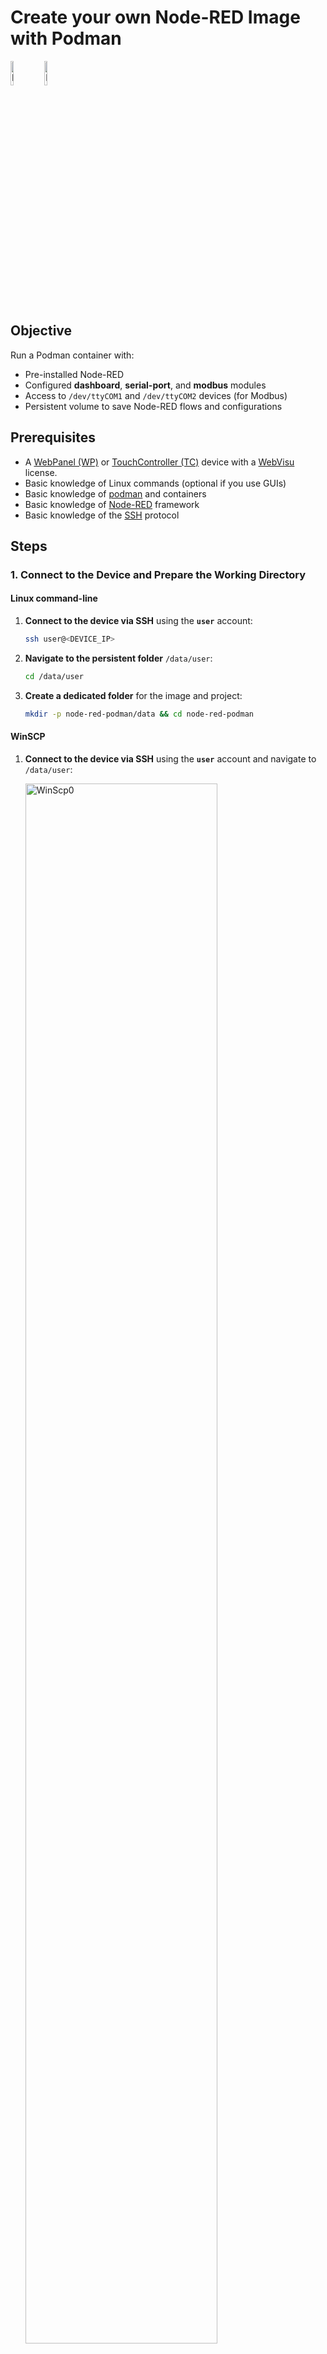 # **Create your own Node-RED Image with Podman**
<p align="left">
   <img src="assets/node-red-icon.png" alt="NodeRedIcon" width="10%">
   <img src="assets/podman-icon.png" alt="PodmanIcon" width="10%">
</p>

## **Objective**

Run a Podman container with:

- Pre-installed Node-RED
- Configured **dashboard**, **serial-port**, and **modbus** modules
- Access to `/dev/ttyCOM1` and `/dev/ttyCOM2` devices (for Modbus)
- Persistent volume to save Node-RED flows and configurations

## Prerequisites
- A [WebPanel (WP)](https://www.pixsys.net/en/hmi-panel-pc/web-panel) or [TouchController (TC)](https://www.pixsys.net/en/programmable-devices/hmi-codesys) device with a [WebVisu](https://github.com/tnentwig/WebVisu) license.
- Basic knowledge of Linux commands (optional if you use GUIs)
- Basic knowledge of [podman](https://podman.io/) and containers
- Basic knowledge of [Node-RED](https://nodered.org/) framework
- Basic knowledge of the [SSH](https://en.wikipedia.org/wiki/Secure_Shell) protocol

## **Steps**

### 1. Connect to the Device and Prepare the Working Directory

#### Linux command-line

1. **Connect to the device via SSH** using the **`user`** account:
   
   ```bash
   ssh user@<DEVICE_IP>
   ```

2. **Navigate to the persistent folder** `/data/user`:
   
   ```bash
   cd /data/user
   ```

3. **Create a dedicated folder** for the image and project:
   
   ```bash
   mkdir -p node-red-podman/data && cd node-red-podman
   ```

#### WinSCP
1. **Connect to the device via SSH** using the **`user`** account and navigate to `/data/user`:

   <img src="assets/winscp0.png" alt="WinScp0" width="80%">

2. Navigate to the `New` menu and choose the `Directory` option

   <img src="assets/winscp1.png" alt="WinScp0" width="80%">

3. Create the `node-red-podman` directory and give it RWX permission for ownwer, group, and other users

   <img src="assets/winscp2.png" alt="WinScp0" width="80%">

   **Note: you need to use these set of permissions only if you are going to run the container using Cockpit: this is due to the lack of options for the *podman run* command. If you are going to run the container via Linux command-line, you can give the created folder ONLY RWX permissions for the owner (first row of the permissions table), and leave the other rows empty, to enhance the security. This last is also the suggested way to run the container**
---

### 2. Setup the image

#### Manual creation
Going for a manual image creation allows you to have a custom image with every module you need, without manually install it later on the Node-RED GUI. This is the most portable and recommended way.

**Note: follow the steps below only if you are going to run your container using command-line**

Create a file named **`node-red.Dockerfile`** with the following content:

```dockerfile
# Use Node-RED as base
FROM docker.io/nodered/node-red:3.1.15

# Maintainer information
LABEL maintainer="YourName <youremail@example.com>"

# Install additional modules: Dashboard, OPC-UA, InfluxDB
RUN npm install node-red-node-serialport node-red-dashboard node-red-contrib-modbus node-red-contrib-modbus-flex-server && \
    npm cache clean --force

# Expose port 1880 for Node-RED access
EXPOSE 1880
```

Optionally (but recommended) you can create a podman-compose file that allows you to have a more flexible way to manage you container.
To do so, create a file named **`node-red-compose.yml`** with the following content:

```yaml
services:
  nodered:
    # tell podman-compose to build the previous custom node-red image
    build:
      context: .
      dockerfile: node-red.Dockerfile
    image: node-red-custom
    container_name: NodeREDContainer
    restart: always
    group_add:
      - keep-groups
    userns_mode: keep-id # map my host user to the user namespace of the container 
    user: ${MY_UID}:${MY_GID}
    ports:
        - 1880:1880 # map container port 1880 to host port 1880
    devices:
      - /dev/ttyCOM1:/dev/ttyCOM1 # map devices
      - /dev/ttyCOM2:/dev/ttyCOM2
    volumes:
      - /data/user/node-red-podman/data:/data  # Persistent volume for flows and configurations
```

#### Cockpit
If you are not familiar with command-lines, you can do everything from the Cockpit GUI.

0. Log-in into Cockpit from you WP, TC or directly from a PC through a browser at `http://<DEVICE_IP>:9443`
1. Navigate to the `Podman containers` tab in the side-menu.

   <img src="assets/dockergui0.png" alt="Cockpit0" width="80%">

2. Choose "Download new image" on the kebab menu (3 vertical points) in the `Images` section

   <img src="assets/dockergui1.png" alt="Cockpit1" width="80%">

3. Select the `docker.io` registry and type `node-red` inside the search input text

   <img src="assets/dockergui2.png" alt="Cockpit2" width="80%">

4. Select the `docker.io/nodered/node-red` image and press the "Download" button

   <img src="assets/dockergui4.png" alt="Cockpit3" width="80%">

5. At the end of the download, you will be able to see the downloaded image inside the `Images` section

   <img src="assets/dockergui6.png" alt="Cockpit3" width="80%">


### 3. Create and start the Container

#### Linux command-line
If you didn't create a `node-red-compose.yml` and you just want to use podman, you need to:

1. Build the image

   ```bash
   podman build -t node-red-custom -f node-red.Dockerfile .
   ```

2. Run the container

   ```bash
   podman run --group-add=keep-groups --userns=keep-id -u $(id -u):$(id -g) -v /data/user/node-red-podman/data:/data -p 1880:1880 --device=/dev/ttyCOM1 --device=/dev/ttyCOM2 node-red-custom   
   ```

Otherwise, if you want to go for podman-compose, you only need to run:

```bash
MY_UID=$(id -u) MY_GID=$(id -g) podman-compose -f node-red-compose.yml up --build
```
**Note: *MY_UID* and *MY_GID* are set to user ID and group ID of your current user, which should be *user*. This way, everything written by the container user will have the same ownership of your host user.**

To make sure the container is running, run:

```bash
podman ps
```

The output should be something like this:

```bash
CONTAINER ID	IMAGE	COMMAND	CREATED	STATUS	PORTS	NAMES
004d1d95bbd0	localhost/node-red-custom:latest	2 minutes ago	Up 2 minutes	0.0.0.0:1880->1880/tcp	NodeREDContainer
```

#### Cockpit
1. On the `Containers` section, press the "Create container" button. A menu will appear.

   <img src="assets/dockergui7.png" alt="Cockpit3" width="80%">

2. Fill the `Details` section as shown below:

   <img src="assets/dockergui8.png" alt="Cockpit3" width="80%">

3. Navigate to the `Integration` tab and fill it as shown below:

   <img src="assets/dockergui9.png" alt="Cockpit3" width="80%">

4. Navigate to the `Health check` tab and fill it as shown below:

   <img src="assets/dockergui10.png" alt="Cockpit3" width="80%">

5. Press the "Create and run" button. After the creation, you will be able to see the created container inside the `Container` section, with a "Running" value on the `State` column.

   <img src="assets/dockergui11.png" alt="Cockpit3" width="80%">


### 4. Configure Node-RED

1. **Access Node-RED from your browser**:
   
   Open a browser and navigate to:
   
   ```
   http://<DEVICE_IP>:1880
   ```

   <img src="assets/node-red-welcome.png" alt="NodeRedWelcome" width="60%">

2. **Install and verify the modules**:
   
   1. Go to the **Manage palette** menu in Node-RED by pressing the hamburger menu icon on the top right

   <img src="assets/node-red-hamburger.png" alt="NodeRedWelcome" width="60%">

   2. If you have followed the `Cockpit` guide, you will need to manually install the *dashboard* and the *modbus* modulesm otherwise go directly to section 4.3. Type `node-red-dashboard` and press the "Install" button to install the module. Do the same thing with `node-red-contrib-modbus` and `node-red-contrib-serial-port`

   <img src="assets/node-red-install-module.png" alt="NodeRedWelcome" width="60%">

   3. Check that the modules are installed.

   <img src="assets/node-red-nodes.png" alt="NodeRedWelcome" width="60%">

3. **Import a flow**

   If you want to make sure everything works correctly, use this [flow](https://nodered.org/docs/user-guide/editor/workspace/flows) file as a test:

   ```json
      [
    {
        "id": "1e6b97b5.687fd8",
        "type": "tab",
        "label": "Dashboard",
        "disabled": false,
        "info": ""
    },
    {
        "id": "7c8f99d9.196b98",
        "type": "ui_text",
        "z": "1e6b97b5.687fd8",
        "group": "dd4567b9.6a4c18",
        "order": 1,
        "width": "12",
        "height": "1",
        "name": "Title",
        "label": "Dashboard - Random Data Display",
        "format": "{{msg.payload}}",
        "layout": "col-center",
        "x": 330,
        "y": 120,
        "wires": []
    },
    {
        "id": "2e4a56f8.cfa23a",
        "type": "ui_gauge",
        "z": "1e6b97b5.687fd8",
        "name": "Random Gauge",
        "group": "dd4567b9.6a4c18",
        "order": 2,
        "width": "6",
        "height": "6",
        "gtype": "gage",
        "title": "Random Value",
        "label": "%",
        "format": "{{value}}",
        "min": "0",
        "max": "100",
        "colors": ["#00b500","#e6e600","#ca3838"],
        "seg1": "30",
        "seg2": "70",
        "x": 320,
        "y": 240,
        "wires": []
    },
    {
        "id": "3b9ddefd.32b9d",
        "type": "ui_chart",
        "z": "1e6b97b5.687fd8",
        "name": "Time-based Chart",
        "group": "dd4567b9.6a4c18",
        "order": 3,
        "width": "6",
        "height": "6",
        "label": "Random Time Chart",
        "chartType": "line",
        "legend": "false",
        "xformat": "HH:mm:ss",
        "interpolate": "linear",
        "nodata": "",
        "ymin": "0",
        "ymax": "100",
        "removeOlder": 1,
        "removeOlderPoints": "",
        "removeOlderUnit": "3600",
        "cutout": 0,
        "useOneColor": false,
        "colors": ["#00b500","#e6e600","#ca3838"],
        "outputs": 1,
        "useDifferentColor": false,
        "x": 600,
        "y": 240,
        "wires": []
    },
    {
        "id": "74b1aef8.e7e0d8",
        "type": "function",
        "z": "1e6b97b5.687fd8",
        "name": "Generate Random Data",
        "func": "msg.payload = Math.floor(Math.random() * 100);\nreturn msg;",
        "outputs": 1,
        "noerr": 0,
        "initialize": "",
        "finalize": "",
        "libs": [],
        "x": 130,
        "y": 240,
        "wires": [
            [
                "2e4a56f8.cfa23a",
                "3b9ddefd.32b9d"
            ]
        ]
    },
    {
        "id": "e0e9bd3c.a8ae2",
        "type": "inject",
        "z": "1e6b97b5.687fd8",
        "name": "",
        "props": [
            {
                "p": "payload"
            }
        ],
        "repeat": "1",
        "crontab": "",
        "once": true,
        "onceDelay": 0.1,
        "topic": "",
        "payloadType": "date",
        "x": 130,
        "y": 160,
        "wires": [
            [
                "74b1aef8.e7e0d8"
            ]
        ]
    },
    {
        "id": "dd4567b9.6a4c18",
        "type": "ui_group",
        "z": "",
        "name": "Random Data",
        "tab": "fe9b4293.8df8e",
        "order": 1,
        "disp": true,
        "width": "12",
        "collapse": false
    },
    {
        "id": "fe9b4293.8df8e",
        "type": "ui_tab",
        "z": "",
        "name": "Main Dashboard",
        "icon": "dashboard",
        "order": 1,
        "disabled": false,
        "hidden": false
    }
   ]
   ```

   1. Go to the **Import** menu by pressing the hamburger menu icon on the top right, and paste the file above, then press the "Import" button.

      <img src="assets/node-red-import.png" alt="NodeRedWelcome" width="80%">
      <img src="assets/node-red-import-node.png" alt="NodeRedWelcome" width="80%">
      <img src="assets/node-red-diagram.png" alt="NodeRedWelcome" width="80%">
   
   2. Press the red "Deploy" button on the top-right of the page
   3. Navigate to `<DEVICE_ADDRESS>:1880/ui`. The output should be something like this:

      <img src="assets/node-red-dashboard.png" alt="NodeRedWelcome" width="80%">

### 5. Set the dashboard as main page
If you want the dashboard to be the main application of your WP/TC, access Cockpit and navigate to `WP Settings` and look for "Main application settings". Here, set the URL to `http://127.0.0.1:1880/ui` or `http://localhost:1880/ui`, and press the "Save" button. After then next reboot, the dashboard will appear in fullscreen-mode.

### 6. (Optional) Export and Import the Image
If you have manually created and built the node-red-custom image, and you want to use it in other WP/TC, you can export it from your current device and then load it in another, using podman.

To save the image as a tar archive:

```bash
podman save -o node-red-custom.tar node-red-custom
```

To import the image on another system:

```bash
podman load -i node-red-custom.tar
```

## **Conclusion**

This guide provides a complete configuration for a **Node-RED** container on Podman with pre-installed **Dashboard** and **Modbus** modules, serial device access, and persistent configurations.

<img src="assets/pixsys-icon.png" alt="PixsysIcon" width="50%">
